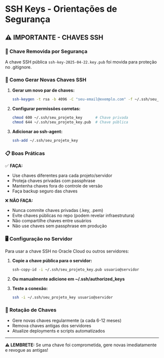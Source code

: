 # SSH Keys - Orientações de Segurança

## ⚠️ IMPORTANTE - CHAVES SSH

### 🚨 Chave Removida por Segurança
A chave SSH pública `ssh-key-2025-04-22.key.pub` foi movida para proteção no .gitignore.

### 🔐 Como Gerar Novas Chaves SSH

1. **Gerar um novo par de chaves:**
   ```bash
   ssh-keygen -t rsa -b 4096 -C "seu-email@exemplo.com" -f ~/.ssh/seu_projeto_key
   ```

2. **Configurar permissões corretas:**
   ```bash
   chmod 600 ~/.ssh/seu_projeto_key      # Chave privada
   chmod 644 ~/.ssh/seu_projeto_key.pub  # Chave pública
   ```

3. **Adicionar ao ssh-agent:**
   ```bash
   ssh-add ~/.ssh/seu_projeto_key
   ```

### 📋 Boas Práticas

✅ **FAÇA:**
- Use chaves diferentes para cada projeto/servidor
- Proteja chaves privadas com passphrase
- Mantenha chaves fora do controle de versão
- Faça backup seguro das chaves

❌ **NÃO FAÇA:**
- Nunca commite chaves privadas (.key, .pem)
- Evite chaves públicas no repo (podem revelar infraestrutura)
- Não compartilhe chaves entre usuários
- Não use chaves sem passphrase em produção

### 🖥️ Configuração no Servidor

Para usar a chave SSH no Oracle Cloud ou outros servidores:

1. **Copie a chave pública para o servidor:**
   ```bash
   ssh-copy-id -i ~/.ssh/seu_projeto_key.pub usuario@servidor
   ```

2. **Ou manualmente adicione em ~/.ssh/authorized_keys**

3. **Teste a conexão:**
   ```bash
   ssh -i ~/.ssh/seu_projeto_key usuario@servidor
   ```

### 🔄 Rotação de Chaves

- Gere novas chaves regularmente (a cada 6-12 meses)
- Remova chaves antigas dos servidores
- Atualize deployments e scripts automatizados

---

**⚠️ LEMBRETE:** Se uma chave foi comprometida, gere novas imediatamente e revogue as antigas!